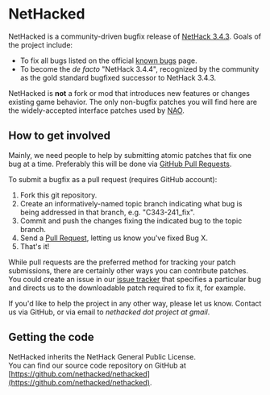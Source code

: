 NetHacked
=============================================================================

NetHacked is a community-driven bugfix release of [NetHack 3.4.3](www.nethack.org).  Goals of the project include:

- To fix all bugs listed on the official [known bugs](http://www.nethack.org/v343/bugs.html) page.
- To become the *de facto* "NetHack 3.4.4", recognized by the community as the gold standard bugfixed successor to NetHack 3.4.3.

NetHacked is **not** a fork or mod that introduces new features or changes existing game behavior.  The only non-bugfix patches you will find here are the widely-accepted interface patches used by [NAO](http://alt.org/nethack/).

How to get involved
-----------------------------------------------------------------------------

Mainly, we need people to help by submitting atomic patches that fix one bug at a time.  Preferably this will be done via [GitHub Pull Requests](http://help.github.com/pull-requests/).

To submit a bugfix as a pull request (requires GitHub account):

1. Fork this git repository.
2. Create an informatively-named topic branch indicating what bug is being addressed in that branch, e.g. "C343-241_fix".
3. Commit and push the changes fixing the indicated bug to the topic branch.
4. Send a [Pull Request](http://help.github.com/pull-requests/), letting us know you've fixed Bug X.
5. That's it!

While pull requests are the preferred method for tracking your patch submissions, there are certainly other ways you can contribute patches.  You could create an issue in our [issue tracker](https://github.com/nethacked/nethacked/issues) that specifies a particular bug and directs us to the downloadable patch required to fix it, for example.

If you'd like to help the project in any other way, please let us know.  Contact us via GitHub, or via email to *nethacked dot project at gmail*.

Getting the code
-----------------------------------------------------------------------------

NetHacked inherits the NetHack General Public License.  
You can find our source code repository on GitHub at [https://github.com/nethacked/nethacked](https://github.com/nethacked/nethacked).
